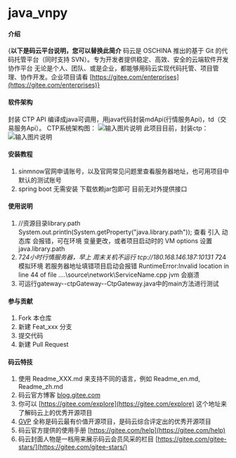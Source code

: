 # java_vnpy

#### 介绍
{**以下是码云平台说明，您可以替换此简介**
码云是 OSCHINA 推出的基于 Git 的代码托管平台（同时支持 SVN）。专为开发者提供稳定、高效、安全的云端软件开发协作平台
无论是个人、团队、或是企业，都能够用码云实现代码托管、项目管理、协作开发。企业项目请看 [https://gitee.com/enterprises](https://gitee.com/enterprises)}

#### 软件架构
封装 CTP API 编译成java可调用，用java代码封装mdApi(行情服务Api)，td（交易服务Api）。
CTP系统架构图：
![输入图片说明](https://images.gitee.com/uploads/images/2019/1211/135138_f91d5d2a_4920822.png "屏幕截图.png")
此项目目前，封装ctp：
![输入图片说明](https://images.gitee.com/uploads/images/2019/1211/140710_1624e759_4920822.png "无标题.png")

#### 安装教程

1.  sinmnow官网申请账号，以及官网常见问题里查看服务器地址，也可用项目中默认的测试账号
2.  spring boot  无需安装 下载依赖jar包即可  目前无对外提供接口

#### 使用说明

1.   //资源目录library.path
        System.out.println(System.getProperty("java.library.path"));  查看
     引入 动态库 会报错，可在环境 变量更改，或者项目启动时的 VM options 设置java.library.path
2.  7*24小时行情服务器，早上  周末关机不运行 tcp://180.168.146.187:10131   7*24 模拟环境
    若服务器地址填错项目启动会报错 RuntimeError:Invalid location in line 44 of file ..\..\source\network\ServiceName.cpp
    jvm 会崩溃
3.  可运行gateway--ctpGateway--CtpGateway.java中的main方法进行测试

#### 参与贡献

1.  Fork 本仓库
2.  新建 Feat_xxx 分支
3.  提交代码
4.  新建 Pull Request


#### 码云特技

1.  使用 Readme\_XXX.md 来支持不同的语言，例如 Readme\_en.md, Readme\_zh.md
2.  码云官方博客 [blog.gitee.com](https://blog.gitee.com)
3.  你可以 [https://gitee.com/explore](https://gitee.com/explore) 这个地址来了解码云上的优秀开源项目
4.  [GVP](https://gitee.com/gvp) 全称是码云最有价值开源项目，是码云综合评定出的优秀开源项目
5.  码云官方提供的使用手册 [https://gitee.com/help](https://gitee.com/help)
6.  码云封面人物是一档用来展示码云会员风采的栏目 [https://gitee.com/gitee-stars/](https://gitee.com/gitee-stars/)
